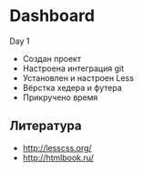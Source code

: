 # Dashboard
Day 1
* Создан проект
* Настроена интеграция git
* Установлен и настроен Less
* Вёрстка хедера и футера
* Прикручено время

## Литература
* http://lesscss.org/
* http://htmlbook.ru/